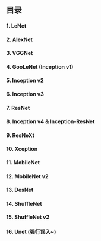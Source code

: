 ## 目录

#### 1. LeNet
#### 2. AlexNet
#### 3. VGGNet
#### 4. GooLeNet (Inception v1)
#### 5. Inception v2
#### 6. Inception v3
#### 7. ResNet
#### 8. Inception v4 & Inception-ResNet
#### 9. ResNeXt
#### 10. Xception
#### 11. MobileNet
#### 12. MobileNet v2
#### 13. DesNet
#### 14. ShuffleNet
#### 15. ShuffleNet v2
#### 16. Unet (强行误入~)
